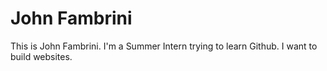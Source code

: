 # John Fambrini
This is John Fambrini. I'm a Summer Intern trying to learn Github. I want to build websites.
